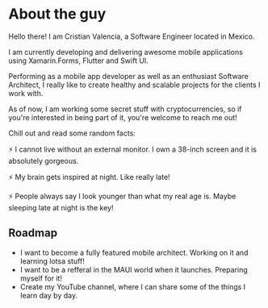 
# About the guy

Hello there! I am Cristian Valencia, a Software Engineer located in Mexico.

I am currently developing and delivering awesome mobile applications using Xamarin.Forms, Flutter and Swift UI. 

Performing as a mobile app developer as well as an enthusiast Software Architect, I really like to create healthy and scalable projects for the clients I work with. 

As of now, I am working some secret stuff with cryptocurrencies, so if you're interested in being part of it, you're welcome to reach me out!

Chill out and read some random facts:

 ⚡ I cannot live without an external monitor. I own a 38-inch screen and it is absolutely gorgeous.

⚡ My brain gets inspired at night. Like really late!

⚡ People always say I look younger than what my real age is. Maybe sleeping late at night is the key!





## Roadmap

- I want to become a fully featured mobile architect. Working on it and learning lotsa stuff!
- I want to be a refferal in the MAUI world when it launches. Preparing myself for it!
- Create my YouTube channel, where I can share some of the things I learn day by day.

  

<!--
**CristianValencia/CristianValencia** is a ✨ _special_ ✨ repository because its `README.md` (this file) appears on your GitHub profile.

Here are some ideas to get you started:

- 🔭 I’m currently working on ...
- 🌱 I’m currently learning ...
- 👯 I’m looking to collaborate on ...
- 🤔 I’m looking for help with ...
- 💬 Ask me about ...
- 📫 How to reach me: ...
- 😄 Pronouns: ...
- ⚡ Fun fact: ...
-->
